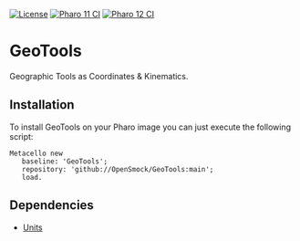 [![License](https://img.shields.io/github/license/openSmock/GeoTools.svg)](./LICENSE)
[![Pharo 11 CI](https://github.com/OpenSmock/GeoTools/actions/workflows/Pharo11CI.yml/badge.svg)](https://github.com/OpenSmock/GeoTools/actions/workflows/Pharo11CI.yml)
[![Pharo 12 CI](https://github.com/OpenSmock/GeoTools/actions/workflows/Pharo12CI.yml/badge.svg)](https://github.com/OpenSmock/GeoTools/actions/workflows/Pharo12CI.yml)

# GeoTools
Geographic Tools as Coordinates &amp; Kinematics.

## Installation

To install GeoTools on your Pharo image you can just execute the following script:

```smalltalk
Metacello new
   baseline: 'GeoTools';
   repository: 'github://OpenSmock/GeoTools:main';
   load.
```

## Dependencies

- [Units](https://github.com/zweidenker/Units)
